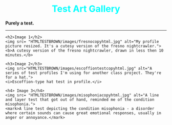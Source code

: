 <!doctype html>
<html>
<head>
<meta charset="utf-8">
<title>HTML1</title>
</head>

<body>
	<h1 style="color:aqua;text-align:center"> Test Art Gallery</h1>
	<strong> Purely a test.</strong>
	<hr>
	
	<h2>Image 1</h2>
	<img src= "HTMLTESTBROWN/images/fresnocopyhtml.jpg" alt="My profile picture resized. It's a cutesy version of the fresno nightcrawler.">
	<b>A cutesy version of the fresno nightcrawler, drawn in less then 10 minutes.</b>
	
	<h3>Image 2</h3>
	<img src="HTMLTESTBROWN/images/escoffiontestcopyhtml.jpg" alt="A series of test profiles I'm using for another class project. They're for a hat.">
	<i>Escoffion-type hat test in profile.</i>
	
    <h4> Image 3</h4>
	<img src= "HTMLTESTBROWN/images/misophoniacopyhtml.jpg" alt="A line and layer test that got out of hand, reminded me of the condition misophonia.">
	<mark>A line test depicting the condition misophonia - a disorder where certain sounds can cause great emotional responses, usually in anger or annoyance.</mark>
</body>
</html>
